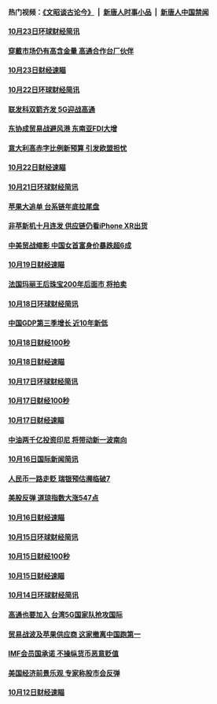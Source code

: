 #### 热门视频：[《文昭谈古论今》](https://github.com/gfw-breaker/wenzhao/blob/master/README.md?t=10241833) &nbsp;|&nbsp; [新唐人时事小品](https://github.com/gfw-breaker/ntdtv-comedy/blob/master/README.md?t=10241833) &nbsp;|&nbsp; [新唐人中国禁闻](https://github.com/gfw-breaker/ntdtv-news/blob/master/README.md?t=10241833)

#### [10月23日环球财经简讯](../pages/news208/a1396638.md?t=10241833) 

#### [穿戴市场仍有高含金量 高通合作台厂伙伴](../pages/news208/a1396618.md?t=10241833) 

#### [10月23日财经速瞄](../pages/news208/a1396523.md?t=10241833) 

#### [10月22日环球财经简讯](../pages/news208/a1396479.md?t=10241833) 

#### [联发科双箭齐发 5G迎战高通](../pages/news208/a1396463.md?t=10241833) 

#### [东协成贸易战避风港 东南亚FDI大增](../pages/news208/a1396462.md?t=10241833) 

#### [意大利高赤字比例新预算 引发欧盟担忧](../pages/news208/a1396344.md?t=10241833) 

#### [10月22日财经速瞄](../pages/news208/a1396383.md?t=10241833) 

#### [10月21日环球财经简讯](../pages/news208/a1396338.md?t=10241833) 

#### [苹果大追单 台系链年底拉尾盘](../pages/news208/a1396320.md?t=10241833) 

#### [非苹新机十月连发 供应链仍看iPhone XR出货](../pages/news208/a1396220.md?t=10241833) 

#### [中美贸战缩影 中国女首富身价暴跌超6成](../pages/news208/a1396150.md?t=10241833) 

#### [10月19日财经速瞄](../pages/news208/a1396078.md?t=10241833) 

#### [法国玛丽王后珠宝200年后面市 将拍卖](../pages/news208/a1396074.md?t=10241833) 

#### [10月18日环球财经简讯](../pages/news208/a1396037.md?t=10241833) 

#### [中国GDP第三季增长 近10年新低](../pages/news208/a1396032.md?t=10241833) 

#### [10月18日财经100秒](../pages/news208/a1396017.md?t=10241833) 

#### [10月18日财经速瞄](../pages/news208/a1395923.md?t=10241833) 

#### [10月17日环球财经简讯](../pages/news208/a1395879.md?t=10241833) 

#### [10月17日财经100秒](../pages/news208/a1395862.md?t=10241833) 

#### [10月17日财经速瞄](../pages/news208/a1395794.md?t=10241833) 

#### [中油两千亿投资印尼 将带动新一波南向](../pages/news208/a1395728.md?t=10241833) 

#### [10月16日国际新闻简讯](../pages/news208/a1395726.md?t=10241833) 

#### [人民币一路走贬 瑞银预估濒临破7](../pages/news208/a1395619.md?t=10241833) 

#### [美股反弹 道琼指数大涨547点](../pages/news208/a1395665.md?t=10241833) 

#### [10月16日财经速瞄](../pages/news208/a1395646.md?t=10241833) 

#### [10月15日环球财经简讯](../pages/news208/a1395588.md?t=10241833) 

#### [10月15日财经100秒](../pages/news208/a1395569.md?t=10241833) 

#### [10月15日财经速瞄](../pages/news208/a1395499.md?t=10241833) 

#### [10月14日环球财经简讯](../pages/news208/a1395446.md?t=10241833) 

#### [高通也要加入 台湾5G国家队抢攻国际](../pages/news208/a1395415.md?t=10241833) 

#### [贸易战波及苹果供应商 这家撤离中国跑第一](../pages/news208/a1395254.md?t=10241833) 

#### [IMF会员国承诺  不操纵货币恶意贬值](../pages/news208/a1395274.md?t=10241833) 

#### [美国经济前景乐观 专家称股市会反弹](../pages/news208/a1395159.md?t=10241833) 

#### [10月12日财经速瞄](../pages/news208/a1395177.md?t=10241833) 

